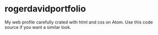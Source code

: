 # rogerdavidportfolio
My web profile carefully crated with html and css on Atom. 
Use this code source if you want a similar look. 
